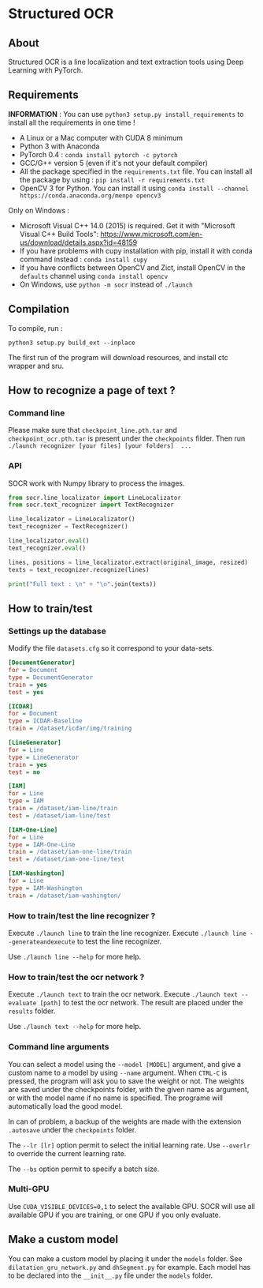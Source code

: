 # Structured OCR

## About

Structured OCR is a line localization and text extraction tools using Deep Learning with PyTorch.

## Requirements

**INFORMATION** : You can use ```python3 setup.py install_requirements``` to install all the requirements in one time !

 - A Linux or a Mac computer with CUDA 8 minimum
 - Python 3 with Anaconda
 - PyTorch 0.4 : ```conda install pytorch -c pytorch```
 - GCC/G++ version 5 (even if it's not your default compiler)
 - All the package specified in the ```requirements.txt``` file. You can install all the package by using : ```pip install -r requirements.txt```
 - OpenCV 3 for Python. You can install it using ```conda install --channel https://conda.anaconda.org/menpo opencv3```

Only on Windows :
 - Microsoft Visual C++ 14.0 (2015) is required. Get it with "Microsoft Visual C++ Build Tools": https://www.microsoft.com/en-us/download/details.aspx?id=48159
 - If you have problems with cupy installation with pip, install it with conda command instead : ```conda install cupy```
 - If you have conflicts between OpenCV and Zict, install OpenCV in the ```defaults``` channel using ```conda install opencv```
 - On Windows, use ```python -m socr``` instead of ```./launch```
 
## Compilation

To compile, run : 

```
python3 setup.py build_ext --inplace
```

The first run of the program will download resources, and install ctc wrapper and sru.

## How to recognize a page of text ?

### Command line

Please make sure that ```checkpoint_line.pth.tar``` and ```checkpoint_ocr.pth.tar``` is present under the ```checkpoints``` filder.
Then run 
```./launch recognizer [your files] [your folders]  ...```

### API

SOCR work with Numpy library to process the images.

```python
from socr.line_localizator import LineLocalizator
from socr.text_recognizer import TextRecognizer

line_localizator = LineLocalizator()
text_recognizer = TextRecognizer()

line_localizator.eval()
text_recognizer.eval()

lines, positions = line_localizator.extract(original_image, resized)
texts = text_recognizer.recognize(lines)

print("Full text : \n" + "\n".join(texts))
```


## How to train/test

### Settings up the database

Modify the file ```datasets.cfg``` so it correspond to your data-sets.

```cfg
[DocumentGenerator]
for = Document
type = DocumentGenerator
train = yes
test = yes

[ICDAR]
for = Document
type = ICDAR-Baseline
train = /dataset/icdar/img/training

[LineGenerator]
for = Line
type = LineGenerator
train = yes
test = no

[IAM]
for = Line
type = IAM
train = /dataset/iam-line/train
test = /dataset/iam-line/test

[IAM-One-Line]
for = Line
type = IAM-One-Line
train = /dataset/iam-one-line/train
test = /dataset/iam-one-line/test

[IAM-Washington]
for = Line
type = IAM-Washington
train = /dataset/iam-washington/

```

### How to train/test the line recognizer ?

Execute ```./launch line``` to train the line recognizer.
Execute ```./launch line --generateandexecute``` to test the line recognizer.

Use ```./launch line --help``` for more help.

### How to train/test the ocr network ?

Execute ```./launch text``` to train the ocr network.
Execute ```./launch text --evaluate [path]``` to test the ocr network. The result are placed under the ```results``` folder.

Use ```./launch text --help``` for more help.

### Command line arguments

You can select a model using the ```--model [MODEL]``` argument, and give a custom name to a model by using ```--name``` argument.
When ```CTRL-C``` is pressed, the program will ask you to save the weight or not. The weights are saved under the checkpoints folder, with the given name as argument, or with the model name if no name is specified.
The programe will automatically load the good model.

In can of problem, a backup of the weights are made with the extension ```.autosave``` under the ```checkpoints``` folder.

The ```--lr [lr]``` option permit to select the initial learning rate. Use ```--overlr``` to override the current learning rate.

The ```--bs``` option permit to specify a batch size.

### Multi-GPU

Use ```CUDA_VISIBLE_DEVICES=0,1``` to select the available GPU. SOCR will use all available GPU if you are training, or one GPU if you only evaluate.

## Make a custom model

You can make a custom model by placing it under the ```models``` folder. See ```dilatation_gru_network.py``` and ```dhSegment.py``` for example.
Each model has to be declared into the ```__init__.py``` file under the ```models``` folder.
